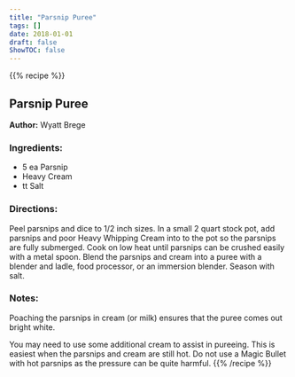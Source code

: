 ```yaml
---
title: "Parsnip Puree"
tags: []
date: 2018-01-01
draft: false
ShowTOC: false
---
```


{{% recipe %}}

## Parsnip Puree

**Author:** Wyatt Brege



### Ingredients:

-   5 ea Parsnip
-   Heavy Cream
-   tt Salt

### Directions: 

Peel parsnips and dice to 1/2 inch sizes.
In a small 2 quart stock pot, add parsnips and poor Heavy Whipping Cream
into to the pot so the parsnips are fully submerged.
Cook on low heat until parsnips can be crushed easily with a metal
spoon.
Blend the parsnips and cream into a puree with a blender and ladle, food
processor, or an immersion blender.
Season with salt.

### Notes: 

Poaching the parsnips in cream (or milk) ensures that the puree comes
out bright white.

You may need to use some additional cream to assist in pureeing. This is
easiest when the parsnips and cream are still hot. Do not use a Magic
Bullet with hot parsnips as the pressure can be quite harmful.
{{% /recipe %}}
